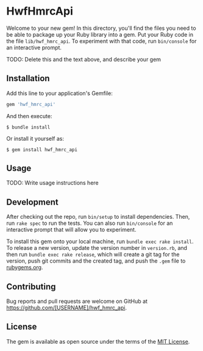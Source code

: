 # HwfHmrcApi

Welcome to your new gem! In this directory, you'll find the files you need to be able to package up your Ruby library into a gem. Put your Ruby code in the file `lib/hwf_hmrc_api`. To experiment with that code, run `bin/console` for an interactive prompt.

TODO: Delete this and the text above, and describe your gem

## Installation

Add this line to your application's Gemfile:

```ruby
gem 'hwf_hmrc_api'
```

And then execute:

    $ bundle install

Or install it yourself as:

    $ gem install hwf_hmrc_api

## Usage

TODO: Write usage instructions here

## Development

After checking out the repo, run `bin/setup` to install dependencies. Then, run `rake spec` to run the tests. You can also run `bin/console` for an interactive prompt that will allow you to experiment.

To install this gem onto your local machine, run `bundle exec rake install`. To release a new version, update the version number in `version.rb`, and then run `bundle exec rake release`, which will create a git tag for the version, push git commits and the created tag, and push the `.gem` file to [rubygems.org](https://rubygems.org).

## Contributing

Bug reports and pull requests are welcome on GitHub at https://github.com/[USERNAME]/hwf_hmrc_api.

## License

The gem is available as open source under the terms of the [MIT License](https://opensource.org/licenses/MIT).

